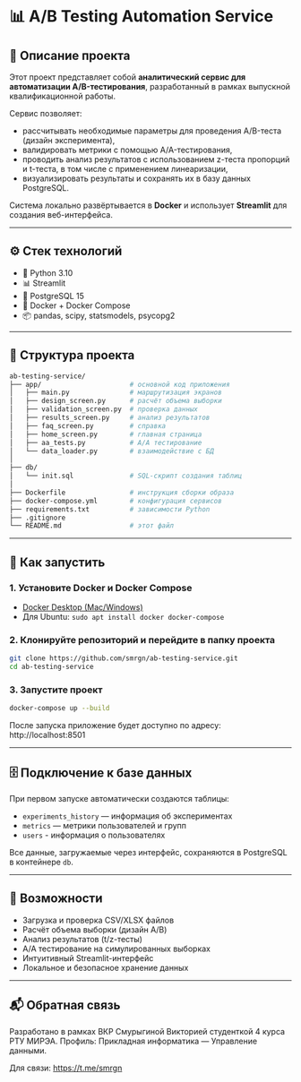 # 📊 A/B Testing Automation Service

## 🧠 Описание проекта

Этот проект представляет собой **аналитический сервис для автоматизации A/B-тестирования**, разработанный в рамках выпускной квалификационной работы.

Сервис позволяет:
- рассчитывать необходимые параметры для проведения A/B-теста (дизайн эксперимента),
- валидировать метрики с помощью A/A-тестирования,
- проводить анализ результатов с использованием z-теста пропорций и t-теста, в том числе с применением линеаризации,
- визуализировать результаты и сохранять их в базу данных PostgreSQL.

Система локально развёртывается в **Docker** и использует **Streamlit** для создания веб-интерфейса.

---

## ⚙️ Стек технологий

- 🐍 Python 3.10  
- 📊 Streamlit  
- 🐘 PostgreSQL 15  
- 🐳 Docker + Docker Compose  
- 📦 pandas, scipy, statsmodels, psycopg2

---

## 🧭 Структура проекта

```bash
ab-testing-service/
├── app/                      # основной код приложения
│   ├── main.py               # маршрутизация экранов
│   ├── design_screen.py      # расчёт объема выборки
│   ├── validation_screen.py  # проверка данных
│   ├── results_screen.py     # анализ результатов
│   ├── faq_screen.py         # справка
│   ├── home_screen.py        # главная страница
│   ├── aa_tests.py           # A/A тестирование
│   └── data_loader.py        # взаимодействие с БД
│
├── db/
│   └── init.sql              # SQL-скрипт создания таблиц
│
├── Dockerfile                # инструкция сборки образа
├── docker-compose.yml        # конфигурация сервисов
├── requirements.txt          # зависимости Python
├── .gitignore
└── README.md                 # этот файл
```

---

## 🚀 Как запустить

### 1. Установите Docker и Docker Compose

- [Docker Desktop (Mac/Windows)](https://www.docker.com/products/docker-desktop/)
- Для Ubuntu: `sudo apt install docker docker-compose`

### 2. Клонируйте репозиторий и перейдите в папку проекта

```bash
git clone https://github.com/smrgn/ab-testing-service.git
cd ab-testing-service
```

### 3. Запустите проект
```bash
docker-compose up --build
```
После запуска приложение будет доступно по адресу: http://localhost:8501

---

## 🗄️ Подключение к базе данных

При первом запуске автоматически создаются таблицы:
- `experiments_history` — информация об экспериментах
- `metrics` — метрики пользователей и групп
- `users` - информация о пользователях

Все данные, загружаемые через интерфейс, сохраняются в PostgreSQL в контейнере `db`.

---

## 🧪 Возможности

- Загрузка и проверка CSV/XLSX файлов
- Расчёт объема выборки (дизайн A/B)
- Анализ результатов (t/z-тесты)
- A/A тестирование на симулированных выборках
- Интуитивный Streamlit-интерфейс
- Локальное и безопасное хранение данных

---

## 📬 Обратная связь

Разработано в рамках ВКР Смурыгиной Викторией студенткой 4 курса РТУ МИРЭА. Профиль: Прикладная информатика — Управление данными.

Для связи: https://t.me/smrgn
